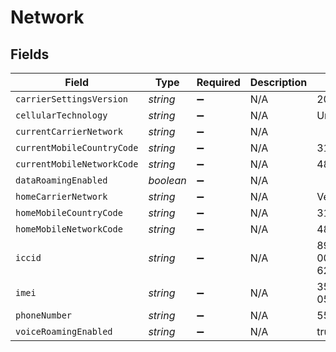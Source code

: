 # Network


## Fields

| Field                      | Type                       | Required                   | Description                | Example                    |
| -------------------------- | -------------------------- | -------------------------- | -------------------------- | -------------------------- |
| `carrierSettingsVersion`   | *string*                   | :heavy_minus_sign:         | N/A                        | 20.0                       |
| `cellularTechnology`       | *string*                   | :heavy_minus_sign:         | N/A                        | Unknown                    |
| `currentCarrierNetwork`    | *string*                   | :heavy_minus_sign:         | N/A                        |                            |
| `currentMobileCountryCode` | *string*                   | :heavy_minus_sign:         | N/A                        | 311                        |
| `currentMobileNetworkCode` | *string*                   | :heavy_minus_sign:         | N/A                        | 480                        |
| `dataRoamingEnabled`       | *boolean*                  | :heavy_minus_sign:         | N/A                        |                            |
| `homeCarrierNetwork`       | *string*                   | :heavy_minus_sign:         | N/A                        | Verizon                    |
| `homeMobileCountryCode`    | *string*                   | :heavy_minus_sign:         | N/A                        | 311                        |
| `homeMobileNetworkCode`    | *string*                   | :heavy_minus_sign:         | N/A                        | 480                        |
| `iccid`                    | *string*                   | :heavy_minus_sign:         | N/A                        | 8914 8000 0010 0254 6259   |
| `imei`                     | *string*                   | :heavy_minus_sign:         | N/A                        | 35 200706 056227 1         |
| `phoneNumber`              | *string*                   | :heavy_minus_sign:         | N/A                        | 5555555555                 |
| `voiceRoamingEnabled`      | *string*                   | :heavy_minus_sign:         | N/A                        | true                       |